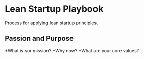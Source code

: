Lean Startup Playbook
========

Process for applying lean startup principles.

Passion and Purpose
-------------------------
*What is yor mission?
*Why now?
*What are your core values?
